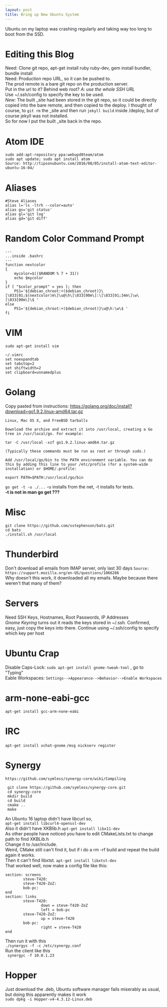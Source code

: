 ```yaml
---
layout: post
title: Bring up New Ubuntu System
---
```

Ubuntu on my laptop was crashing regularly and taking way too long to boot from the SSD.  
  
# Editing this Blog
  Need: Clone git repo, apt-get install ruby ruby-dev, gem install bundler, bundle install  
Need: Production repo URL, so it can be pushed to.  
The prod remote is a bare git repo on the production server.  
Put in the url to it?  Behind web root?  *A:  use the whole SSH URL*  
Use ~/.ssh/config to specify the key to be used.  
*New*:  The built \_site had been stored in the git repo, so it
could be directly copied into the bare remote, and then copied to the deploy.
I thought of course, to `git rm` the \_site and then run `jekyll build`
inside /deploy, but of course jekyll was not installed.  
So for now I put the built \_site back in the repo.

# Atom IDE
`sudo add-apt-repository ppa:webupd8team/atom`  
`sudo apt update; sudo apt install atom`  
`Source: http://tipsonubuntu.com/2016/08/05/install-atom-text-editor-ubuntu-16-04/`

# Aliases
```
#Steve Aliases
alias l='ls -ltrh --color=auto'
alias gs='git status'
alias gl='git log'
alias gd='git diff'
```

# Random Color Command Prompt
```
---
...inside .bashrc
---
function nextcolor
{
    mycolor=$(($RANDOM % 7 + 31))
    echo $mycolor
}
if [ "$color_prompt" = yes ]; then
    PS1='${debian_chroot:+($debian_chroot)}\[\033[01;$(nextcolor)m\]\u@\h\[\033[00m\]:\[\033[01;34m\]\w\[\033[00m\]\$ '
else
    PS1='${debian_chroot:+($debian_chroot)}\u@\h:\w\$ '
fi
```

# VIM
`sudo apt-get install vim`
```
~/.vimrc
set noexpandtab
set tabstop=2
set shiftwidth=2
set clipboard=unnamedplus
```

# Golang

Copy pasted from instructions: https://golang.org/doc/install?download=go1.9.2.linux-amd64.tar.gz
```
Linux, Mac OS X, and FreeBSD tarballs

Download the archive and extract it into /usr/local, creating a Go tree in /usr/local/go. For example:

tar -C /usr/local -xzf go1.9.2.linux-amd64.tar.gz

(Typically these commands must be run as root or through sudo.)

Add /usr/local/go/bin to the PATH environment variable. You can do this by adding this line to your /etc/profile (for a system-wide installation) or $HOME/.profile:

export PATH=$PATH:/usr/local/go/bin
```

`go get -t -u ./...` -u installs from the net, -t installs for tests.  
**-t is not in man go get ???**
  
# Misc  
```
git clone https://github.com/sstephenson/bats.git
cd bats
./install.sh /usr/local
```

# Thunderbird
Don't download all emails from IMAP server, only last 30 days
`Source: https://support.mozilla.org/en-US/questions/1066286`  
Why doesn't this work, it downloaded all my emails.  Maybe because there weren't that many of them?

# Servers
Need SSH Keys, Hostnames, Root Passwords, IP Addresses  
_Gnome Keyring_ turns out it reads the keys stored in ~/.ssh.  Confirmed, easy, just copy the keys into there.  Continue using ~/.ssh/config to specify which key per host

# Ubuntu Crap
Disable Caps-Lock:  `sudo apt-get install gnome-tweak-tool`  , go to "Typing"  
Eable Workspaces:  `Settings-->Appearance-->Behavior-->Enable Workspaces`

# arm-none-eabi-gcc  
`apt-get install gcc-arm-none-eabi`
  
# IRC
`apt-get install xchat-gnome`
`/msg nickserv register`

# Synergy
`https://github.com/symless/synergy-core/wiki/Compiling`  
```
 git clone https://github.com/symless/synergy-core.git
 cd synergy-core
 mkdir build
 cd build
 cmake ..
 make
```
An Ubuntu 16 laptop didn't have libcurl so,  
`apt-get install libcurl4-openssl-dev`  
Also it didn't have XKBlib.h
`apt-get install libx11-dev`  
As other people have noticed you have to edit CMakeLists.txt to change path to find XKBLib.h  
Change it to /usr/include.  
Weird, CMake still can't find it, but if i do a rm -rf build and repeat the build again it works.  
Then it can't find libxtst. `apt-get install libxtst-dev`  
That worked well, now make a config file like this:  
```
section: screens
        steve-T420:
        steve-T420-ZoZ:
        bob-pc:
end
section: links
        steve-T420:
                down = steve-T420-ZoZ
                left = bob-pc
        steve-T420-ZoZ:
                up = steve-T420
        bob-pc:
                right = steve-T420
end
```
Then run it with this  
`./synergys -f -c /etc/synergy.conf`  
Run the client like this  
` synergyc -f 10.0.1.23`

# Hopper
Just download the .deb, Ubuntu software manager fails miserably as usual, but doing this apparently makes it work  
` sudo dpkg -i Hopper-v4-4.3.12-Linux.deb `
